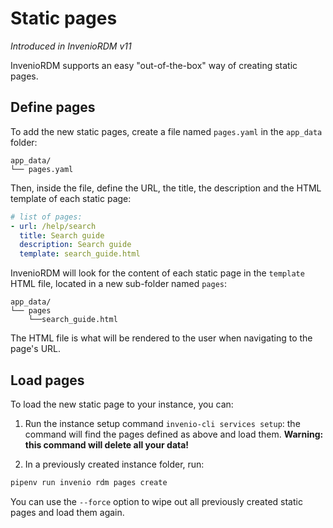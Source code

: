 # Static pages

_Introduced in InvenioRDM v11_

InvenioRDM supports an easy "out-of-the-box" way of creating static pages.

## Define pages

To add the new static pages, create a file named `pages.yaml` in the `app_data` folder:

```
app_data/
└── pages.yaml
```

Then, inside the file, define the URL, the title, the description and the HTML template of each static page:

```yaml
# list of pages:
- url: /help/search
  title: Search guide
  description: Search guide
  template: search_guide.html
```

InvenioRDM will look for the content of each static page in the `template` HTML file, located in a new sub-folder named `pages`:

```
app_data/
└── pages
    └──search_guide.html
```

The HTML file is what will be rendered to the user when navigating to the page's URL.

## Load pages

To load the new static page to your instance, you can:

1. Run the instance setup command `invenio-cli services setup`: the command will find the pages defined as above and load them. **Warning: this command will delete all your data!**

2. In a previously created instance folder, run:

```bash
pipenv run invenio rdm pages create
```

You can use the `--force` option to wipe out all previously created static pages and load them again.
